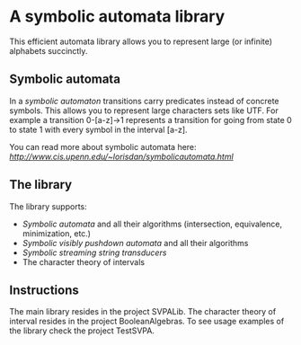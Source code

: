A symbolic automata library
================
This efficient automata library allows you to represent large (or infinite) alphabets succinctly.

Symbolic automata
----------------
In a *symbolic automaton* transitions carry predicates instead of concrete symbols.
This allows you to represent large characters sets like UTF.
For example a transition 0-[a-z]->1 represents a transition for going from state 0 to state 1 with every symbol in the interval [a-z].

You can read more about symbolic automata here:
*http://www.cis.upenn.edu/~lorisdan/symbolicautomata.html*

The library
----------------
The library supports:
- *Symbolic automata* and all their algorithms (intersection, equivalence, minimization, etc.)
- *Symbolic visibly pushdown automata* and all their algorithms
- *Symbolic streaming string transducers*
- The character theory of intervals

Instructions
----------------
The main library resides in the project SVPALib. 
The character theory of interval resides in the project BooleanAlgebras.
To see usage examples of the library check the project TestSVPA.
